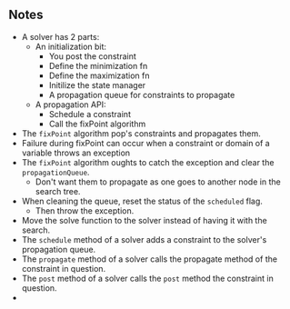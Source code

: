 ## Notes
- A solver has 2 parts:
  - An initialization bit:
    - You post the constraint
    - Define the minimization fn
    - Define the maximization fn
    - Initilize the state manager
    - A propagation queue for constraints to propagate
  - A propagation API:
    - Schedule a constraint
    - Call the fixPoint algorithm
- The `fixPoint` algorithm pop's constraints and propagates them.
- Failure during fixPoint can occur when a constraint or domain of a variable throws an exception
- The `fixPoint` algorithm oughts to catch the exception and clear the `propagationQueue`.
  - Don't want them to propagate as one goes to another node in the search tree.
- When cleaning the queue, reset the status of the `scheduled` flag.
  - Then throw the exception.
- Move the solve function to the solver instead of having it with the search.
- The `schedule` method of a solver adds a constraint to the solver's propagation queue.
- The `propagate` method of a solver calls the propagate method of the constraint in question.
- The `post` method of a solver calls the `post` method the constraint in question.
- 
